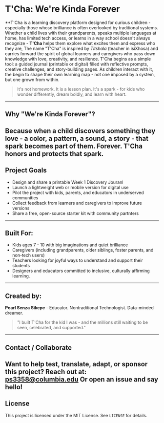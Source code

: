 # T'Cha: We're Kinda Forever 
**T'Cha is a learning discovery platform designed for curious children - especially those whose brilliance is often overlooked by traditional systems. 
Whether a child lives with their grandparents, speaks multiple languages at home, has limited tech access, or learns in a way school doesn't always recognize - **T'Cha** helps them explore what excites them and express who they are, 
The name "T'Cha" is inspired by *Titshala* (teacher in isiXhosa) and carries forward the spirit of global learners and caregivers who pass down knowledge with love, creativity, and resilience. 
T'Cha begins as a simple tool: a guided journal (printable or digital) filled with reflective prompts, creative challenges, and story-building pages. As children interact with it, the begin to shape their own learning map - not one imposed by a system, but one grown from within. 
> It's not homework. It is a lesson plan.
> It's a spark - for kids who wonder differently, dream boldly, and learn with heart.
---
## Why "We're Kinda Forever"?
Because when a child discovers something they love - a color, a pattern, a sound, a story - that spark becomes part of them. Forever. 
T'Cha honors and protects that spark.
---
## Project Goals 
- Design and share a printable Week 1 Discovery Jouranl
- Launch a lightweight web or mobile version for digital use
- Pilot the project with kids, parents, and educators in underserved communities
- Collect feedback from learners and caregivers to improve future versions
- Share a free, open-source starter kit with community partnters
---
## Built For:
- Kids ages 7 - 10 with big imaginations and quiet brilliance
- Caregivers (including grandparents, older siblings, foster parents, and non-tech users)
- Teachers looking for joyful ways to understand and support their students
- Designers and educators committed to inclusive, culturally affirming learning.
---
## Created by:
**Pearl Senza Sikepe** - Educator. Nontraditional Technologist. Data-minded dreamer. 
> "I built T'Cha for the kid I was - and the millions still waiting to be seen, celebrated, and supported."
---
## Contact / Collaborate
Want to help test, translate, adapt, or sponsor this project?
Reach out at: **ps3358@columbia.edu** 
Or open an issue and say hello!
---
## License
This project is licensed under the MIT License. 
See `LICENSE` for details. 
